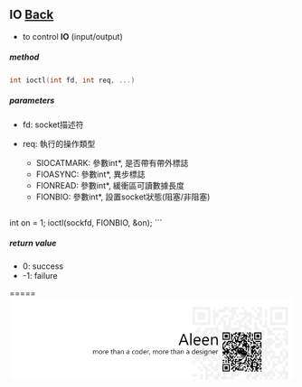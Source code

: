 ## IO [Back](./../Coding.md)

- to control **IO** (input/output)

##### method

```c
int ioctl(int fd, int req, ...)
```

##### parameters
- fd: socket描述符
- req: 執行的操作類型
	- SIOCATMARK: 參數int*, 是否帶有帶外標誌
	- FIOASYNC: 參數int*, 異步標誌
	- FIONREAD: 參數int*, 緩衝區可讀數據長度
	- FIONBIO: 參數int*, 設置socket狀態(阻塞/非阻塞)
	
	```c
int on = 1;
ioctl(sockfd, FIONBIO, &on);
	```

##### return value
- 0: success
- -1: failure

=====
<a href="http://aleen42.github.io/" target="_blank" ><img src="./../../../pic/tail.gif"></a>
